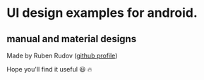 # UI design examples for android.
## manual and material designs

Made by Ruben Rudov ([github profile](https://github.com/rubenrudov))

Hope you'll find it useful :smiley: :fire:
